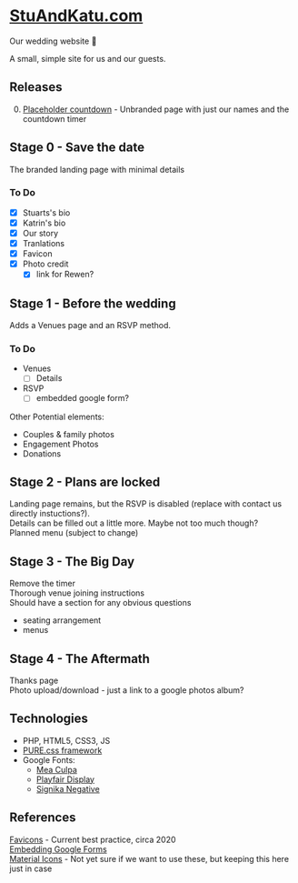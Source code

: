 # [StuAndKatu.com](https://stuandkatu.com)

Our wedding website 💍

A small, simple site for us and our guests.

## Releases

0. [Placeholder countdown](https://github.com/solpyro/wedding/releases/tag/0.1.2) - Unbranded page with just our names and the countdown timer

## Stage 0 - Save the date

The branded landing page with minimal details

### To Do

- [x] Stuarts's bio
- [x] Katrin's bio
- [x] Our story
- [x] Tranlations
- [x] Favicon
- [x] Photo credit
    - [x] link for Rewen?

## Stage 1 - Before the wedding

Adds a Venues page and an RSVP method.

### To Do

- Venues
    - [ ] Details
- RSVP
    - [ ] embedded google form?

Other Potential elements:
- Couples & family photos
- Engagement Photos
- Donations

## Stage 2 - Plans are locked

Landing page remains, but the RSVP is disabled (replace with contact us directly instuctions?).  
Details can be filled out a little more. Maybe not too much though?  
Planned menu (subject to change)  

## Stage 3 - The Big Day

Remove the timer  
Thorough venue joining instructions  
Should have a section for any obvious questions  

- seating arrangement
- menus

## Stage 4 - The Aftermath

Thanks page  
Photo upload/download - just a link to a google photos album?

## Technologies

- PHP, HTML5, CSS3, JS
- [PURE.css framework](https://purecss.io/)
- Google Fonts:
	- [Mea Culpa](https://fonts.google.com/specimen/Mea+Culpa)
    - [Playfair Display](https://fonts.google.com/specimen/Playfair+Display)
    - [Signika Negative](https://fonts.google.com/specimen/Signika+Negative)

## References

[Favicons](https://www.codegrepper.com/code-examples/html/meta+icon+html) - Current best practice, circa 2020  
[Embedding Google Forms](https://paperform.co/blog/embed-google-form/)  
[Material Icons](https://developers.google.com/fonts/docs/material_icons#setup_method_1_using_via_google_fonts) - Not yet sure if we want to use these, but keeping this here just in case  
